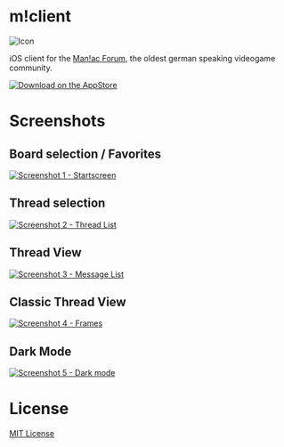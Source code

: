 m!client
========

![Icon](images/AppIcon.png "m!client")

iOS client for the [Man!ac Forum](https://www.maniac-forum.de/forum/pxmboard.php), the oldest german speaking videogame community.

[![Download on the AppStore](images/AppStoreBadge.png)](https://itunes.apple.com/us/app/m!client/id939557993?mt=8)

# Screenshots

## Board selection / Favorites
[![Screenshot 1 - Startscreen](images/Screenshots/thumbs/1-Startscreen.png)](images/Screenshots/en/4.7/1-Startscreen-iPhone8.png)

## Thread selection
[![Screenshot 2 - Thread List](images/Screenshots/thumbs/2-ThreadList.png)](images/Screenshots/en/4.7/2-ThreadList-iPhone8.png)

## Thread View
[![Screenshot 3 - Message List](images/Screenshots/thumbs/3-MessageList.png)](images/Screenshots/en/4.7/3-MessageList-iPhone8.png)

## Classic Thread View
[![Screenshot 4 - Frames](images/Screenshots/thumbs/4-Frames.png)](images/Screenshots/en/4.7/4-Frames-iPhone8.png)

## Dark Mode
[![Screenshot 5 - Dark mode](images/Screenshots/thumbs/5-Darkmode.png)](images/Screenshots/en/4.7/5-Darkmode-iPhone8.png)


# License

[MIT License](https://en.wikipedia.org/wiki/MIT_License)
